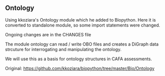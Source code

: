 ## Ontology

Using kkoziara's Ontology module which he added to Biopython.
Here it is converted to standalone module, so some import statements were changed. 

Ongoing changes are in the CHANGES file

The module ontology can read / write OBO files and creates a DiGraph data strcuture for interrogating and manipulating the ontology.

We will use this as a basis for ontology structures in CAFA assessments.

Original:
https://github.com/kkoziara/biopython/tree/master/Bio/Ontology
